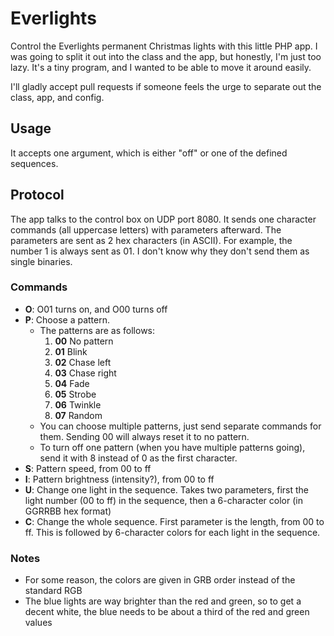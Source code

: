 # Everlights
Control the Everlights permanent Christmas lights with this little PHP app. I was going to split it out into the class and the app, but honestly, I'm just too lazy. It's a tiny program, and I wanted to be able to move it around easily.

I'll gladly accept pull requests if someone feels the urge to separate out the class, app, and config.

## Usage
It accepts one argument, which is either "off" or one of the defined sequences.

## Protocol

The app talks to the control box on UDP port 8080. It sends one character commands (all uppercase letters) with parameters afterward. The parameters are sent as 2 hex characters (in ASCII). For example, the number 1 is always sent as 01. I don't know why they don't send them as single binaries.

### Commands

- **O**: O01 turns on, and O00 turns off
- **P**: Choose a pattern. 
  - The patterns are as follows:
    1. **00** No pattern
    1. **01** Blink
    1. **02** Chase left
    1. **03** Chase right
    1. **04** Fade
    1. **05** Strobe
    1. **06** Twinkle
	1. **07** Random
  - You can choose multiple patterns, just send separate commands for them. Sending 00 will always reset it to no pattern.
  - To turn off one pattern (when you have multiple patterns going), send it with 8 instead of 0 as the first character.
- **S**: Pattern speed, from 00 to ff
- **I**: Pattern brightness (intensity?), from 00 to ff
- **U**: Change one light in the sequence. Takes two parameters, first the light number (00 to ff) in the sequence, then a 6-character color (in GGRRBB hex format)
- **C**: Change the whole sequence. First parameter is the length, from 00 to ff. This is followed by 6-character colors for each light in the sequence.

### Notes
- For some reason, the colors are given in GRB order instead of the standard RGB
- The blue lights are way brighter than the red and green, so to get a decent white, the blue needs to be about a third of the red and green values

